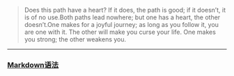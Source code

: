 > Does this path have a heart? If it does, the path is good; if it doesn’t, it is of no use.Both paths lead nowhere; but one has a heart, the other doesn’t.One makes for a joyful journey; as long as you follow it, you are one with it. The other will make you curse your life. One makes you strong; the other weakens you.
---
### [Markdown语法](https://markdown.com.cn)

